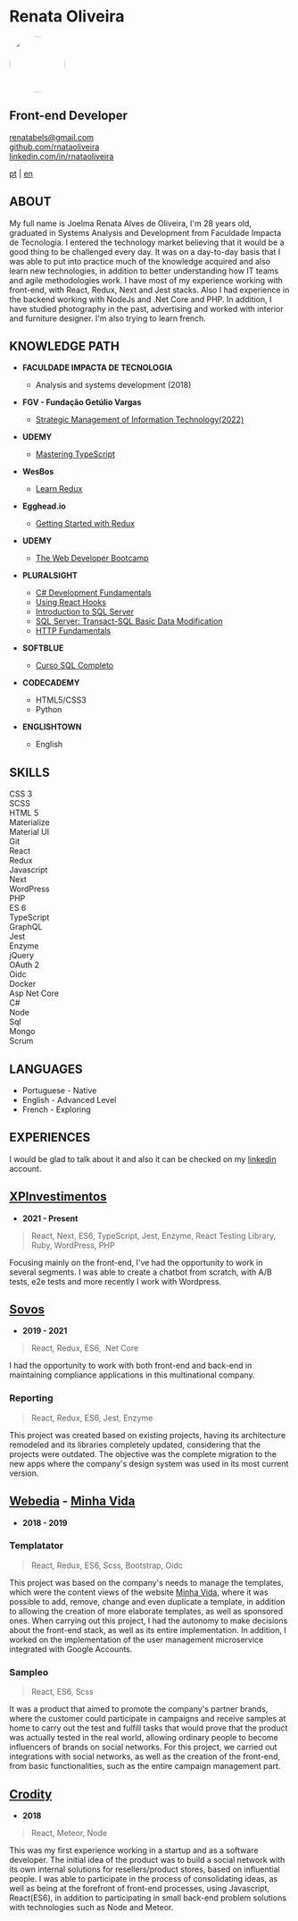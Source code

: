 # **Renata Oliveira**

<img src="https://media.licdn.com/dms/image/D4D03AQG2nmhCq3NnaA/profile-displayphoto-shrink_800_800/0/1674506430890?e=1685577600&v=beta&t=TZLUZRsUTL3WVA40khY66vI0R3xrzNBm2sWcHt6EZcM" style="border-radius: 50%;" width="100px"/>

## Front-end Developer  

renatabels@gmail.com  
[github.com/rnataoliveira](https://github.com/rnataoliveira/)  
[linkedin.com/in/rnataoliveira](https://www.linkedin.com/in/rnataoliveira/)

<a href="https://rnataoliveira.github.io/resume/">pt</a> | <a href="https://rnataoliveira.github.io/resume/readme-en">en</a>

## **ABOUT**
My full name is Joelma Renata Alves de Oliveira, I'm 28 years old, graduated in Systems Analysis and Development from Faculdade Impacta de Tecnologia. I entered the technology market believing that it would be a good thing to be challenged every day. It was on a day-to-day basis that I was able to put into practice much of the knowledge acquired and also learn new technologies, in addition to better understanding how IT teams and agile methodologies work. I have most of my experience working with front-end, with React, Redux, Next and Jest stacks. Also I had experience in the backend working with NodeJs and .Net Core and PHP.
In addition, I have studied photography in the past, advertising and worked with interior and furniture designer. I'm also trying to learn french.  

## **KNOWLEDGE PATH**
- **FACULDADE IMPACTA DE TECNOLOGIA**
  - Analysis and systems development (2018)   

- **FGV - Fundação Getúlio Vargas**  
  - [Strategic Management of Information Technology(2022)](https://brasilopenbadge.com.br/pages/badge/04c6c822b7a4a13f73608a8cee353a74)  

- **UDEMY**
  - [Mastering TypeScript](https://github.com/rnataoliveira/resume/blob/master/certificates/CertificateTypeScript.jpeg)

- **WesBos**  
  - [Learn Redux](https://courses.wesbos.com/account/access/5a5f67c3d70b6b62cecad30b)

- **Egghead.io**  
  - [Getting Started with Redux](https://egghead.io/courses/getting-started-with-redux)

- **UDEMY**
  - [The Web Developer Bootcamp](https://www.udemy.com/the-web-developer-bootcamp/learn/v4/overview)

- **PLURALSIGHT**
  - [C# Development Fundamentals]()
  - [Using React Hooks]()
  - [Introduction to SQL Server](https://github.com/rnataoliveira/resume/blob/master/certificates/CertificateIntroductionToSQLServer.pdf)
  - [SQL Server: Transact-SQL Basic Data Modification](https://github.com/rnataoliveira/resume/blob/master/certificates/SQLServer-Transact-SQL%20Basic%20Data%20Modification.pdf)
  - [HTTP Fundamentals](https://github.com/rnataoliveira/resume/blob/master/certificates/HTTPFundamentals.pdf)

- **SOFTBLUE**
  - [Curso SQL Completo](https://github.com/rnataoliveira/resume/blob/master/certificates/CURSO-SQL.pdf)

- **CODECADEMY**
  - HTML5/CSS3 
  - Python 

- **ENGLISHTOWN**
  - English

## **SKILLS**
CSS 3  
SCSS  
HTML 5   
Materialize  
Material UI  
Git  
React  
Redux  
Javascript  
Next  
WordPress  
PHP  
ES 6   
TypeScript  
GraphQL  
Jest  
Enzyme    
jQuery  
OAuth 2   
Oidc  
Docker  
Asp Net Core  
C#  
Node  
Sql  
Mongo  
Scrum  

## **LANGUAGES**
- Portuguese - Native
- English - Advanced Level  
- French - Exploring  

## **EXPERIENCES**

I would be glad to talk about it and also it can be checked on my [linkedin](https://www.linkedin.com/in/rnataoliveira/) account.

## **[XPInvestimentos](https://www.xpi.com.br/)**  
- **2021 - Present**  

> React, Next, ES6, TypeScript, Jest, Enzyme, React Testing Library, Ruby, WordPress, PHP  

Focusing mainly on the front-end, I've had the opportunity to work in several segments. I was able to create a chatbot from scratch, with A/B tests, e2e tests and more recently I work with Wordpress.  

## **[Sovos](https://sovos.com/)**  
- **2019 - 2021**  
> React, Redux, ES6, .Net Core  

I had the opportunity to work with both front-end and back-end in maintaining compliance applications in this multinational company.  

### **Reporting**  
>React, Redux, ES6, Jest, Enzyme  

This project was created based on existing projects, having its architecture remodeled and its libraries completely updated, considering that the projects were outdated. The objective was the complete migration to the new apps where the company's design system was used in its most current version.  

## **[Webedia](http://www.webedia.com.br/) - [Minha Vida](https://minhavida.com.br/)**  
- **2018 - 2019**  

### **Templatator**
> React, Redux, ES6, Scss, Bootstrap, Oidc  

This project was based on the company's needs to manage the templates, which were the content views of the website [Minha Vida](https://minhavida.com.br), where it was possible to add, remove, change and even duplicate a template, in addition to allowing the creation of more elaborate templates, as well as sponsored ones. When carrying out this project, I had the autonomy to make decisions about the front-end stack, as well as its entire implementation. In addition, I worked on the implementation of the user management microservice integrated with Google Accounts.  


### **Sampleo**
>React, ES6, Scss  

It was a product that aimed to promote the company's partner brands, where the customer could participate in campaigns and receive samples at home to carry out the test and fulfill tasks that would prove that the product was actually tested in the real world, allowing ordinary people to become influencers of brands on social networks. For this project, we carried out integrations with social networks, as well as the creation of the front-end, from basic functionalities, such as the entire campaign management part.  

## **[Crodity](https://www.crodity.com/)**  
- **2018**  
> React, Meteor, Node  

This was my first experience working in a startup and as a software developer. The initial idea of ​​the product was to build a social network with its own internal solutions for resellers/product stores, based on influential people. I was able to participate in the process of consolidating ideas, as well as being at the forefront of front-end processes, using Javascript, React(ES6), in addition to participating in small back-end problem solutions with technologies such as Node and Meteor.  
